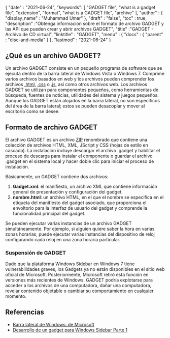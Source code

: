 {
  "date" : "2021-06-24",
  "keywords": [ "GADGET file", "what is a gadget file", "extension", "format", "what is a GADGET file", "archive" ],
  "author" : {
    "display_name" : "Muhammad Umar"
},
  "draft" : "false",
   "toc" : true,
  "description" :"Obtenga información sobre el formato de archivo GADGET y las API que pueden crear y abrir archivos GADGET",
  "title" :"GADGET - Archivo de CD virtual",
  "linktitle" : "GADGET",
  "menu" : {
    "docs" : {
      "parent" : "disc-and-media"
}
},
  "lastmod" : "2021-06-24"
}

## ¿Qué es un archivo GADGET?

Un archivo GADGET consiste en un pequeño programa de software que se ejecuta dentro de la barra lateral de Windows Vista o Windows 7. Comprime varios archivos basados en web y los archivos pueden comprender los archivos [.html](/es/web/html/), [.css](/es/web/css/) o [.js](/es/web/js/), así como otros archivos web. Los archivos GADGET se utilizan para componentes pequeños, como herramientas de búsqueda, fuentes de noticias, utilidades del sistema y juegos pequeños. Aunque los GADGET están alojados en la barra lateral, no son específicos del área de la barra lateral; estos se pueden desacoplar y mover al escritorio como se desee.

## Formato de archivo GADGET

El archivo GADGET es un archivo [ZIP](/es/compression/zip/) renombrado que contiene una colección de archivos HTML, XML, JScript y CSS (hojas de estilo en cascada). La instalación incluye descargar el archivo .gadget y habilitar el proceso de descarga para instalar el componente o guardar el archivo .gadget en el sistema local y hacer doble clic para iniciar el proceso de instalación.

Básicamente, un GADGET contiene dos archivos:

1. **Gadget.xml**: el manifiesto, un archivo XML que contiene información general de presentación y configuración del gadget.
2. **nombre.html**: un archivo HTML, en el que el nombre se especifica en el<name> etiqueta del manifiesto del gadget asociado, que proporciona el envoltorio para la interfaz de usuario del gadget y comprende la funcionalidad principal del gadget.

Se pueden ejecutar varias instancias de un archivo GADGET simultáneamente. Por ejemplo, si alguien quiere saber la hora en varias zonas horarias, puede ejecutar varias instancias del dispositivo de reloj configurando cada reloj en una zona horaria particular.

### Suspensión de GADGET

Dado que la plataforma Windows Sidebar en Windows 7 tiene vulnerabilidades graves, los Gadgets ya no están disponibles en el sitio web oficial de Microsoft. Posteriormente, Microsoft retiró esta función en versiones más recientes de Windows. GADGET podría explotarse para acceder a los archivos de una computadora, dañar una computadora, revelar contenido objetable o cambiar su comportamiento en cualquier momento.

## Referencias

* [Barra lateral de Windows: de Microsoft](https://docs.microsoft.com/en-us/previous-versions/windows/desktop/sidebar/-sidebar-entry)
* [Desarrollo de un gadget para Windows Sidebar Parte 1](https://docs.microsoft.com/en-us/previous-versions/windows/desktop/sidebar/-sidebar-overview-gdo)

